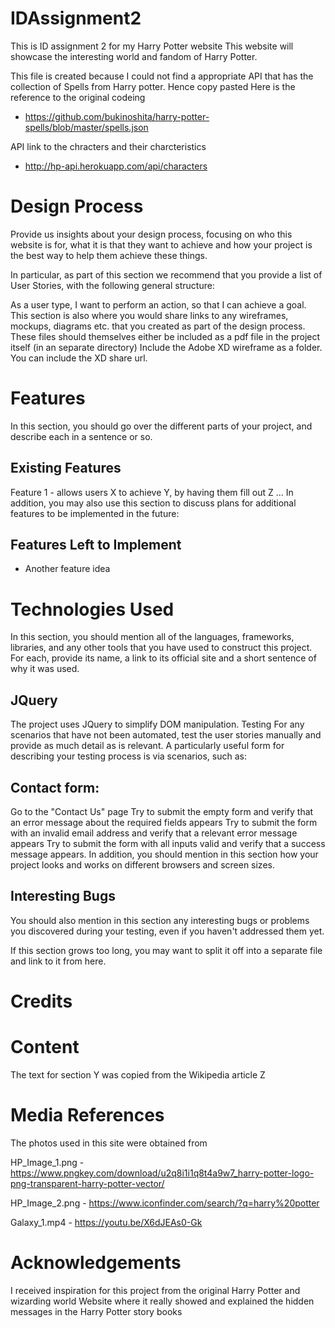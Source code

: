 # IDAssignment2
This is ID assignment 2 for my Harry Potter website
This website will showcase the interesting world and fandom of Harry Potter.

This file is created because I could not find a appropriate API that has the collection of Spells from Harry potter. Hence copy pasted
Here is the reference to the original codeing
- https://github.com/bukinoshita/harry-potter-spells/blob/master/spells.json

API link to the chracters and their charcteristics
- http://hp-api.herokuapp.com/api/characters

# Design Process
Provide us insights about your design process, focusing on who this website is for, what it is that they want to achieve and how your project is the best way to help them achieve these things.

In particular, as part of this section we recommend that you provide a list of User Stories, with the following general structure:

As a user type, I want to perform an action, so that I can achieve a goal.
This section is also where you would share links to any wireframes, mockups, diagrams etc. that you created as part of the design process. These files should themselves either be included as a pdf file in the project itself (in an separate directory) Include the Adobe XD wireframe as a folder. You can include the XD share url.

# Features
In this section, you should go over the different parts of your project, and describe each in a sentence or so.

## Existing Features
Feature 1 - allows users X to achieve Y, by having them fill out Z
...
In addition, you may also use this section to discuss plans for additional features to be implemented in the future:

## Features Left to Implement
- Another feature idea
# Technologies Used
In this section, you should mention all of the languages, frameworks, libraries, and any other tools that you have used to construct this project. For each, provide its name, a link to its official site and a short sentence of why it was used.

## JQuery
The project uses JQuery to simplify DOM manipulation.
Testing
For any scenarios that have not been automated, test the user stories manually and provide as much detail as is relevant. A particularly useful form for describing your testing process is via scenarios, such as:

## Contact form:
Go to the "Contact Us" page
Try to submit the empty form and verify that an error message about the required fields appears
Try to submit the form with an invalid email address and verify that a relevant error message appears
Try to submit the form with all inputs valid and verify that a success message appears.
In addition, you should mention in this section how your project looks and works on different browsers and screen sizes.

## Interesting Bugs
You should also mention in this section any interesting bugs or problems you discovered during your testing, even if you haven't addressed them yet.

If this section grows too long, you may want to split it off into a separate file and link to it from here.

# Credits
# Content
The text for section Y was copied from the Wikipedia article Z
# Media References
The photos used in this site were obtained from

HP_Image_1.png - https://www.pngkey.com/download/u2q8i1i1q8t4a9w7_harry-potter-logo-png-transparent-harry-potter-vector/

HP_Image_2.png - https://www.iconfinder.com/search/?q=harry%20potter

Galaxy_1.mp4 - https://youtu.be/X6dJEAs0-Gk
# Acknowledgements
I received inspiration for this project from the original Harry Potter and wizarding world Website where it really showed and explained the hidden messages in the Harry Potter story books




